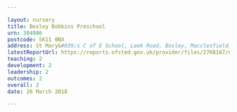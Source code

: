 ```yaml
---

layout: nursery
title: Bosley Bobkins Preschool
urn: 304986
postcode: SK11 0NX
address: St Mary&#039;s C of E School, Leek Road, Bosley, Macclesfield, SK11 0NX
latestReportUrl: https://reports.ofsted.gov.uk/provider/files/2768167/urn/304986.pdf
teaching: 2
development: 2
leadership: 2
outcomes: 2
overall: 2
date: 26 March 2018

---
```

